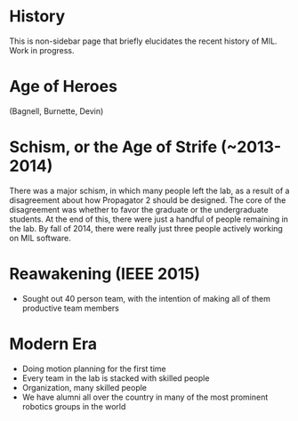 # History

This is non-sidebar page that briefly elucidates the recent history of MIL. Work in progress.

# Age of Heroes

(Bagnell, Burnette, Devin)

# Schism, or the Age of Strife (~2013-2014)

There was a major schism, in which many people left the lab, as a result of a disagreement about how Propagator 2 should be designed. The core of the disagreement was whether to favor the graduate or the undergraduate students. At the end of this, there were just a handful of people remaining in the lab. By fall of 2014, there were really just three people actively working on MIL software.


# Reawakening (IEEE 2015)
* Sought out 40 person team, with the intention of making all of them productive team members

# Modern Era
* Doing motion planning for the first time
* Every team in the lab is stacked with skilled people
* Organization, many skilled people
* We have alumni all over the country in many of the most prominent robotics groups in the world